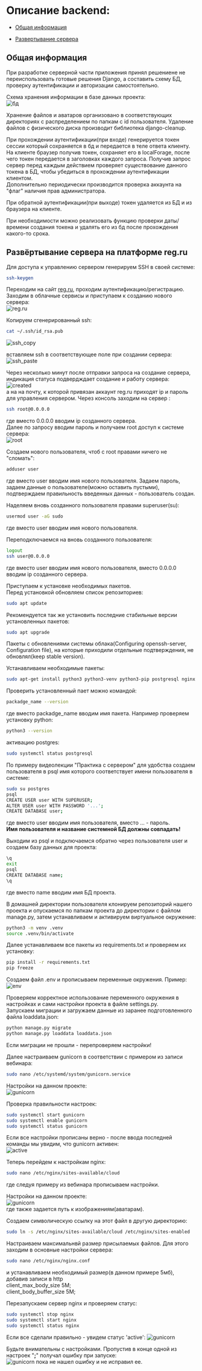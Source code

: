 # Описание backend:

- [Общая информация](#общая-информация)  

- [Развертывание сервера](#развёртывание-сервера-на-платформе-regru)


 ## Общая информация

При разработке серверной части приложения принял решениене не переиспользовать готовые решения Django, а составить схему БД, проверку аутентификации и авторизации самостоятельно.

Схема хранения информации в базе данных проекта:  
![бд](./readme_res/схема-бд.png)  


Хранение файлов и аватаров организовано в соответствующих директориях с распределением по папкам с id пользователя.
Удаление файлов с физического диска производит библиотека django-cleanup.

При прохождении аутентификации(при входе) генерируется токен сессии который сохраняется в бд и передается в теле ответа клиенту. На клиенте браузер получив токен, сохраняет его в localForage, после чего токен передается в заголовках каждого  запроса. Получив запрос сервер перед каждым действием проверяет существование данного токена в БД, чтобы убедиться в прохождении аутентификации клиентом.  
Дополнительно периодически производится проверка аккаунта на "флаг" наличия прав администратора.

При обратной аутентификации(при выходе) токен удаляется из БД и из браузера на клиенте.  

При необходимости можно реализовать функцию проверки даты/времени создания токена и удалять его из бд после прохождения какого-то срока.

 ## Развёртывание сервера на платформе reg.ru

Для доступа к управлению сервером генерируем SSH в своей системе:  
```bash
ssh-keygen
```  

Переходим на сайт [reg.ru](https://www.reg.ru), проходим аутентификацию/регистрацию. Заходим в облачные сервисы и приступаем к созданию нового сервера:  
![reg.ru](./readme_res/create_server.png)  

Копируем сгенерированный ssh:  
```bash
cat ~/.ssh/id_rsa.pub
```
![ssh_copy](./readme_res/ssh_copy.png)  

вставляем ssh в соответствующее поле при создании сервера:  
![ssh_paste](./readme_res/ssh_paste.png)  

Через несколько минут после отправки запроса на создание сервера, индикация статуса подвердждает создание и работу сервера:  
![created](./readme_res/server_created.png)  
а на на почту, к которой привязан аккаунт reg.ru приходят ip и пароль для управления сервером. Через консоль заходим на сервер :
``` bash
ssh root@0.0.0.0
```
где вместо 0.0.0.0 вводим ip созданного сервера.  
Далее по запросу вводим пароль и получаем root доступ к системе сервера:  
![root](./readme_res/root.png)  

Создаем нового пользователя, чтоб с root правами ничего не "сломать":
```bash
adduser user
```
где вместо user вводим имя нового пользователя. Задаем пароль, задаем данные о пользователе(можно оставить пустыми), подтверждаем правильность введенных данных - пользователь создан. 

Наделяем вновь созданного пользователя правами superuser(su):
```bash
usermod user -aG sudo
```
где вместо user вводим имя нового пользователя.  

Переподключаемся на вновь созданного пользователя:
```bash
logout
ssh user@0.0.0.0
```
где вместо user вводим имя нового пользователя, вместо 0.0.0.0 вводим ip созданного сервера.  

Приступаем к установке необходимых пакетов.  
Перед установкой обновляем список репозиториев:
```bash
sudo apt update
```
Рекомендуется так же установить последние стабильные версии установленных пакетов:
```bash
sudo apt upgrade
```
Пакеты с обновлениями системы облака(Configuring openssh-server, Configuration file), на которые приходили отдельные подтверждения, не обновлял(keep stable version). 

Устанавливаем необходимые пакеты:
```bash
sudo apt-get install python3 python3-venv python3-pip postgresql nginx
```
Проверить установленный пает можно командой:
```bash
packadge_name --version 
```
где вместо packadge_name вводим имя пакета. Например проверяем установку python:
```bash
python3 --version 
```
активацию postgres:
```bash
sudo systemctl status postgresql
```

По примеру видеолекции "Практика с сервером" для удобства создаем пользователя в psql имя которого соответствует имени пользователя в системе:
```bash
sudo su postgres
psql
CREATE USER user WITH SUPERUSER;
ALTER USER user WITH PASSWORD '...';
CREATE DATABASE user;
```
где вместо user вводим имя пользователя, вместо ... - пароль.  
**Имя пользователя и название системной БД должны совпадать!**  

Выходим из psql и подключаемся обратно через пользователя user и создаем базу данных для проекта:
```bash
\q
exit
psql
CREATE DATABASE name;
\q
```
где вместо name вводим имя БД проекта.

В домашней директории пользователя клонируем репозиторий нашего проекта и опускаемся по папкам проекта до директории с файлом manage.py, затем устанавливаем и активируем виртуальное окружение:
```bash
python3 -m venv .venv
source .venv/bin/activate
```
Далее устанавливаем все пакеты из requirements.txt и проверяем их установку:
```bash
pip install -r requirements.txt
pip freeze
```
Создаем файл .env и прописываем переменные окружения.  Пример:
![env](./readme_res/env.png)  

Проверяем корректное использование переменного окружения в настройках и сами настройки проекта в файле settings.py.  
Запускаем миграции и загружаем данные из заранее подготовленного файла loaddata.json:
```bash
python manage.py migrate
python manage.py loaddata loaddata.json
```
Если миграции не прошли - перепроверяем настройки!  

Далее настраиваем gunicorn в соответствии с примером из записи вебинара:  
```bash
sudo nano /etc/systemd/system/gunicorn.service
```
Настройки на данном проекте:  
![gunicorn](./readme_res/gunicorn.png)  

Проверка правильности настроек:  
```bash
sudo systemctl start gunicorn
sudo systemctl enable gunicorn
sudo systemctl status gunicorn
```
Если все настройки прописаны верно - после ввода последней команды мы увидим, что gunicorn активен:  
![active](./readme_res/gunicorn_active.png)  

Теперь перейдем к настройкам nginx:
```bash
sudo nano /etc/nginx/sites-available/cloud
```
где следуя примеру из вебинара прописываем настройки.   

Настройки на данном проекте:  
![gunicorn](./readme_res/nginx.png)  
где также задается путь к изображениям(аватарам).

Cоздаем символическую ссылку на этот файл в другую директорию:
```bash
sudo ln -s /etc/nginx/sites-available/cloud /etc/nginx/sites-enabled
```

Настраиваем максимальнвй размер присылаемых файлов. Для этого заходим в основные настройки сервера:
```bash
sudo nano /etc/nginx/nginx.conf
```
и устанавливаем необходимый размер(в данном примере 5мб), добавив записи в http  
client_max_body_size 5M;  
client_body_buffer_size 5M;

Перезапускаем сервер nginx и проверяем статус:
```bash
sudo systemctl stop nginx
sudo systemctl start nginx
sudo systemctl status nginx
```
Если все сделали правильно - увидем статус 'active':
![gunicorn](./readme_res/nginx_active.png)  

Будьте внимательны с настройками. Пропустив в конце одной из настроек "**;**" получал ошибку при запуске:  
![gunicorn](./readme_res/nginx_error.png) 
пока не нашел ошибку и не исправил ее.




